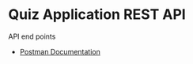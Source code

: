 # Quiz Application REST API
API end points 
- [Postman Documentation](https://documenter.getpostman.com/view/32805489/2sAYBa9ppb)
